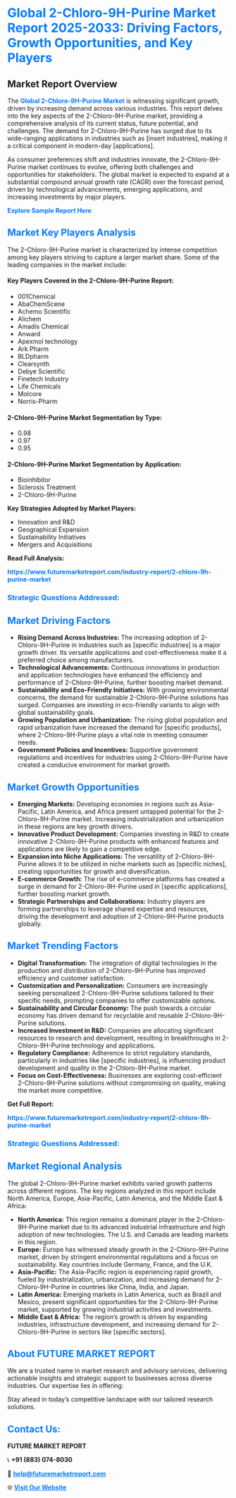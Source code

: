 <h1 style="color: #007BFF;">Global 2-Chloro-9H-Purine Market Report 2025-2033: Driving Factors, Growth Opportunities, and Key Players</h1>

<section id="overview">
<h2>Market Report Overview</h2>
<p>The <a href="https://www.futuremarketreport.com/industry-report/2-chloro-9h-purine-market" style="color: #007BFF; text-decoration: none;"><strong>Global 2-Chloro-9H-Purine Market</strong></a> is witnessing significant growth, driven by increasing demand across various industries. This report delves into the key aspects of the 2-Chloro-9H-Purine market, providing a comprehensive analysis of its current status, future potential, and challenges. The demand for 2-Chloro-9H-Purine has surged due to its wide-ranging applications in industries such as [insert industries], making it a critical component in modern-day [applications].</p>
<p>As consumer preferences shift and industries innovate, the 2-Chloro-9H-Purine market continues to evolve, offering both challenges and opportunities for stakeholders. The global market is expected to expand at a substantial compound annual growth rate (CAGR) over the forecast period, driven by technological advancements, emerging applications, and increasing investments by major players.</p>
</section>

<section id="overview">
<p><a href="https://www.futuremarketreport.com/request-sample/reportId=123840" style="color: #007BFF; text-decoration: none;"><strong>Explore Sample Report Here</strong></a></p>
</section>

<section id="key-players">
<h2 style="color: #007BFF;">Market Key Players Analysis</h2>
<p>The 2-Chloro-9H-Purine market is characterized by intense competition among key players striving to capture a larger market share. Some of the leading companies in the market include:</p>
<h4>Key Players Covered in the 2-Chloro-9H-Purine Report:</h4>
<ul><li>001Chemical</li><li>AbaChemScene</li><li>Achemo Scientific</li><li>Alichem</li><li>Amadis Chemical</li><li>Anward</li><li>Apexmol technology</li><li>Ark Pharm</li><li>BLDpharm</li><li>Clearsynth</li><li>Debye Scientific</li><li>Finetech Industry</li><li>Life Chemicals</li><li>Molcore</li><li>Norris-Pharm</li></ul>
<h4>2-Chloro-9H-Purine Market Segmentation by Type:</h4>
<ul><li>0.98</li><li>0.97</li><li>0.95</li></ul>

<h4>2-Chloro-9H-Purine Market Segmentation by Application:</h4>
<ul><li>Bioinhibitor</li><li>Sclerosis Treatment</li><li>2-Chloro-9H-Purine</li></ul>
<p><strong>Key Strategies Adopted by Market Players:</strong></p>
<ul>
<li>Innovation and R&D</li>
<li>Geographical Expansion</li>
<li>Sustainability Initiatives</li>
<li>Mergers and Acquisitions</li>
</ul>
</section>

<section>
<p><strong>Read Full Analysis: </strong></p><a href="https://www.futuremarketreport.com/industry-report/2-chloro-9h-purine-market" style="color: #007BFF; text-decoration: none;"><strong>https://www.futuremarketreport.com/industry-report/2-chloro-9h-purine-market</strong></a>
<h3 style="color: #007BFF;">Strategic Questions Addressed:</h3>
</section>

<section id="driving-factors">
<h2 style="color: #007BFF;">Market Driving Factors</h2>
<ul>
<li><strong>Rising Demand Across Industries:</strong> The increasing adoption of 2-Chloro-9H-Purine in industries such as [specific industries] is a major growth driver. Its versatile applications and cost-effectiveness make it a preferred choice among manufacturers.</li>
<li><strong>Technological Advancements:</strong> Continuous innovations in production and application technologies have enhanced the efficiency and performance of 2-Chloro-9H-Purine, further boosting market demand.</li>
<li><strong>Sustainability and Eco-Friendly Initiatives:</strong> With growing environmental concerns, the demand for sustainable 2-Chloro-9H-Purine solutions has surged. Companies are investing in eco-friendly variants to align with global sustainability goals.</li>
<li><strong>Growing Population and Urbanization:</strong> The rising global population and rapid urbanization have increased the demand for [specific products], where 2-Chloro-9H-Purine plays a vital role in meeting consumer needs.</li>
<li><strong>Government Policies and Incentives:</strong> Supportive government regulations and incentives for industries using 2-Chloro-9H-Purine have created a conducive environment for market growth.</li>
</ul>
</section>

<section id="growth-opportunities">
<h2 style="color: #007BFF;">Market Growth Opportunities</h2>
<ul>
<li><strong>Emerging Markets:</strong> Developing economies in regions such as Asia-Pacific, Latin America, and Africa present untapped potential for the 2-Chloro-9H-Purine market. Increasing industrialization and urbanization in these regions are key growth drivers.</li>
<li><strong>Innovative Product Development:</strong> Companies investing in R&D to create innovative 2-Chloro-9H-Purine products with enhanced features and applications are likely to gain a competitive edge.</li>
<li><strong>Expansion into Niche Applications:</strong> The versatility of 2-Chloro-9H-Purine allows it to be utilized in niche markets such as [specific niches], creating opportunities for growth and diversification.</li>
<li><strong>E-commerce Growth:</strong> The rise of e-commerce platforms has created a surge in demand for 2-Chloro-9H-Purine used in [specific applications], further boosting market growth.</li>
<li><strong>Strategic Partnerships and Collaborations:</strong> Industry players are forming partnerships to leverage shared expertise and resources, driving the development and adoption of 2-Chloro-9H-Purine products globally.</li>
</ul>
</section>

<section id="trending-factors">
<h2 style="color: #007BFF;">Market Trending Factors</h2>
<ul>
<li><strong>Digital Transformation:</strong> The integration of digital technologies in the production and distribution of 2-Chloro-9H-Purine has improved efficiency and customer satisfaction.</li>
<li><strong>Customization and Personalization:</strong> Consumers are increasingly seeking personalized 2-Chloro-9H-Purine solutions tailored to their specific needs, prompting companies to offer customizable options.</li>
<li><strong>Sustainability and Circular Economy:</strong> The push towards a circular economy has driven demand for recyclable and reusable 2-Chloro-9H-Purine solutions.</li>
<li><strong>Increased Investment in R&D:</strong> Companies are allocating significant resources to research and development, resulting in breakthroughs in 2-Chloro-9H-Purine technology and applications.</li>
<li><strong>Regulatory Compliance:</strong> Adherence to strict regulatory standards, particularly in industries like [specific industries], is influencing product development and quality in the 2-Chloro-9H-Purine market.</li>
<li><strong>Focus on Cost-Effectiveness:</strong> Businesses are exploring cost-efficient 2-Chloro-9H-Purine solutions without compromising on quality, making the market more competitive.</li>
</ul>
</section>

<section>
<p><strong>Get Full Report: </strong></p><a href="https://www.futuremarketreport.com/industry-report/2-chloro-9h-purine-market" style="color: #007BFF; text-decoration: none;"><strong>https://www.futuremarketreport.com/industry-report/2-chloro-9h-purine-market</strong></a>
<h3 style="color: #007BFF;">Strategic Questions Addressed:</h3>
</section>


<section id="regional-analysis">
<h2 style="color: #007BFF;">Market Regional Analysis</h2>
<p>The global 2-Chloro-9H-Purine market exhibits varied growth patterns across different regions. The key regions analyzed in this report include North America, Europe, Asia-Pacific, Latin America, and the Middle East & Africa:</p>
<ul>
<li><strong>North America:</strong> This region remains a dominant player in the 2-Chloro-9H-Purine market due to its advanced industrial infrastructure and high adoption of new technologies. The U.S. and Canada are leading markets in this region.</li>
<li><strong>Europe:</strong> Europe has witnessed steady growth in the 2-Chloro-9H-Purine market, driven by stringent environmental regulations and a focus on sustainability. Key countries include Germany, France, and the U.K.</li>
<li><strong>Asia-Pacific:</strong> The Asia-Pacific region is experiencing rapid growth, fueled by industrialization, urbanization, and increasing demand for 2-Chloro-9H-Purine in countries like China, India, and Japan.</li>
<li><strong>Latin America:</strong> Emerging markets in Latin America, such as Brazil and Mexico, present significant opportunities for the 2-Chloro-9H-Purine market, supported by growing industrial activities and investments.</li>
<li><strong>Middle East & Africa:</strong> The region’s growth is driven by expanding industries, infrastructure development, and increasing demand for 2-Chloro-9H-Purine in sectors like [specific sectors].</li>
</ul>
</section>

<footer>
<h2 style="color: #007BFF;">About FUTURE MARKET REPORT</h2>
<p>We are a trusted name in market research and advisory services, delivering actionable insights and strategic support to businesses across diverse industries. Our expertise lies in offering:</p>

<p>Stay ahead in today’s competitive landscape with our tailored research solutions.</p>

<h2 style="color: #007BFF;">Contact Us:</h2>
<p><strong>FUTURE MARKET REPORT</strong></p>
<p>📞 <strong>+91 (883) 074-8030</strong></p>
<p>📧 <strong><a href="mailto:help@futuremarketreport.com" style="color: #007BFF;">help@futuremarketreport.com</a></strong></p>
<p>🌐 <strong><a href="https://www.futuremarketreport.com/" style="color: #007BFF;">Visit Our Website</a></strong></p>
</footer>